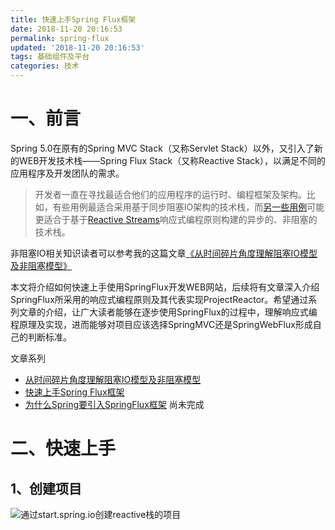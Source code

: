 ```yaml
---
title: 快速上手Spring Flux框架
date: 2018-11-20 20:16:53
permalink: spring-flux
updated: '2018-11-20 20:16:53'
tags: 基础组件及平台
categories: 技术
---
```


# 一、前言

Spring 5.0在原有的Spring MVC Stack（又称Servlet Stack）以外，又引入了新的WEB开发技术栈——Spring Flux Stack（又称Reactive Stack），以满足不同的应用程序及开发团队的需求。

> 开发者一直在寻找最适合他们的应用程序的运行时、编程框架及架构。比如，有些用例最适合采用基于同步阻塞IO架构的技术栈，而[另一些用例](https://spring.io/blog/2016/06/07/notes-on-reactive-programming-part-i-the-reactive-landscape#reactive-use-cases)可能更适合于基于[Reactive Streams](http://www.reactive-streams.org/)响应式编程原则构建的异步的、非阻塞的技术栈。

非阻塞IO相关知识读者可以参考我的这篇文章[《从时间碎片角度理解阻塞IO模型及非阻塞模型》](https://segmentfault.com/a/1190000017000841)

本文将介绍如何快速上手使用SpringFlux开发WEB网站，后续将有文章深入介绍SpringFlux所采用的响应式编程原则及其代表实现ProjectReactor。希望通过系列文章的介绍，让广大读者能够在逐步使用SpringFlux的过程中，理解响应式编程原理及实现，进而能够对项目应该选择SpringMVC还是SpringWebFlux形成自己的判断标准。

文章系列
- [从时间碎片角度理解阻塞IO模型及非阻塞模型](https://segmentfault.com/a/1190000017000841)
- [快速上手Spring Flux框架](#) 
- [为什么Spring要引入SpringFlux框架](#) 尚未完成

<!-- more -->

# 二、快速上手

## 1、创建项目

![通过start.spring.io创建reactive栈的项目](http://www.yesdata.net/tigercat/create-springflux-project.png)




